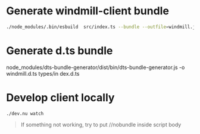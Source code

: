 # Generate windmill-client bundle

```bash
./node_modules/.bin/esbuild  src/index.ts --bundle --outfile=windmill.js  --format=esm --platform=node
```

# Generate d.ts bundle

node_modules/dts-bundle-generator/dist/bin/dts-bundle-generator.js -o
windmill.d.ts types/in dex.d.ts

# Develop client locally

`./dev.nu watch`

> If something not working, try to put //nobundle inside script body
